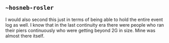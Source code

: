 ## `~hosneb-rosler`
I would also second this just in terms of being able to hold the entire event log as well. I know that in the last continuity era there were people who ran their piers continuously who were getting beyond 2G in size. Mine was almost there itself.